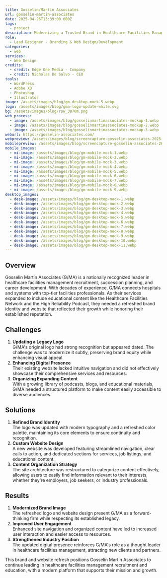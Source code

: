 ```yaml
---
title: Gosselin/Martin Associates
url: gosselin-martin-associates
date: 2025-04-26T13:39:00.000Z
tags:
  - project
description: Modernizing a Trusted Brand in Healthcare Facilities Management
role:
  - Lead Designer - Branding & Web Design/Development
categories:
  - web
services:
  - Web Design
credits:
  - credit: Edge One Media - Company
  - credit: Nicholas De Salvo - CEO
tools:
  - WordPress
  - Adobe XD
  - Photoshop
  - Illustrator
image: /assets/images/blog/gm-desktop-mock-5.webp
logo: /assets/images/blog/gma-logo-update-white.svg
bg: /assets/images/blog/rsw_3070m.png
web_process:
  - image: /assets/images/blog/gosselinmartinassociates-mockup-1.webp
  - image: /assets/images/blog/gosselinmartinassociates-mockup-2.webp
  - image: /assets/images/blog/gosselinmartinassociates-mockup-3.webp
weburl: https://gosselin-associates.com/
webpreview: /assets/images/blog/screencapture-gosselin-associates-2025-03-02-14_20_57.webp
mobilepreview: /assets/images/blog/screencapture-gosselin-associates-2025-03-02-15_23_22.webp
mobile_images:
  - mi-image: /assets/images/blog/gm-mobile-mock-1.webp
  - mi-image: /assets/images/blog/gm-mobile-mock-2.webp
  - mi-image: /assets/images/blog/gm-mobile-mock-3.webp
  - mi-image: /assets/images/blog/gm-mobile-mock-4.webp
  - mi-image: /assets/images/blog/gm-mobile-mock-5.webp
  - mi-image: /assets/images/blog/gm-mobile-mock-6.webp
  - mi-image: /assets/images/blog/gm-mobile-mock-7.webp
  - mi-image: /assets/images/blog/gm-mobile-mock-8.webp
  - mi-image: /assets/images/blog/gm-mobile-mock-9.webp
desktop_images:
  - desk-image: /assets/images/blog/gm-desktop-mock-1.webp
  - desk-image: /assets/images/blog/gm-desktop-mock-2.webp
  - desk-image: /assets/images/blog/gm-desktop-mock-3.webp
  - desk-image: /assets/images/blog/gm-desktop-mock-4.webp
  - desk-image: /assets/images/blog/gm-desktop-mock-5.webp
  - desk-image: /assets/images/blog/gm-desktop-mock-6.webp
  - desk-image: /assets/images/blog/gm-desktop-mock-7.webp
  - desk-image: /assets/images/blog/gm-desktop-mock-8.webp
  - desk-image: /assets/images/blog/gm-desktop-mock-9.webp
  - desk-image: /assets/images/blog/gm-desktop-mock-10.webp
  - desk-image: /assets/images/blog/gm-desktop-mock-11.webp
---
```

## **Overview**

Gosselin Martin Associates (G/MA) is a nationally recognized leader in healthcare facilities management recruitment, succession planning, and career development. With decades of experience, G/MA connects hospitals and systems with top-tier facilities professionals. As their services expanded to include educational content like the Healthcare Facilities Network and the High Reliability Podcast, they needed a refreshed brand identity and website that reflected their growth while honoring their established reputation.

## Challenges

1. **Updating a Legacy Logo**\
   G/MA's original logo had strong recognition but appeared dated. The challenge was to modernize it subtly, preserving brand equity while enhancing visual appeal.
2. **Enhancing Digital Presence**\
   Their existing website lacked intuitive navigation and did not effectively showcase their comprehensive services and resources.
3. **Organizing Expanding Content**\
   With a growing library of podcasts, blogs, and educational materials, G/MA needed a structured platform to make content easily accessible to diverse audiences.

## Solutions

1. **Refined Brand Identity**\
   The logo was updated with modern typography and a refreshed color palette, maintaining its core elements to ensure continuity and recognition.
2. **Custom Website Design**\
   A new website was developed featuring streamlined navigation, clear calls to action, and dedicated sections for services, job listings, and educational content.
3. **Content Organization Strategy**\
   The site architecture was restructured to categorize content effectively, allowing users to easily find information relevant to their interests, whether they're employers, job seekers, or industry professionals.

## Results

1. **Modernized Brand Image**\
   The refreshed logo and website design present G/MA as a forward-thinking firm while respecting its established legacy.
2. **Improved User Engagement**\
   Enhanced site navigation and organized content have led to increased user interaction and easier access to resources.
3. **Strengthened Industry Position**\
   The updated digital presence reinforces G/MA's role as a thought leader in healthcare facilities management, attracting new clients and partners.

This brand and website refresh positions Gosselin Martin Associates to continue leading in healthcare facilities management recruitment and education, with a modern platform that supports their mission and growth.
